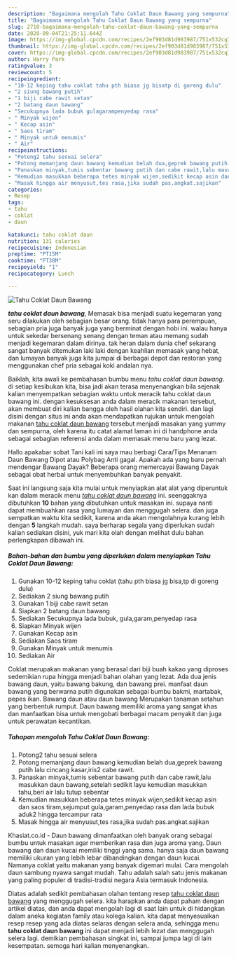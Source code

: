 ```yaml
---
description: "Bagaimana mengolah Tahu Coklat Daun Bawang yang sempurna"
title: "Bagaimana mengolah Tahu Coklat Daun Bawang yang sempurna"
slug: 2710-bagaimana-mengolah-tahu-coklat-daun-bawang-yang-sempurna
date: 2020-09-04T21:25:11.644Z
image: https://img-global.cpcdn.com/recipes/2ef903d81d983987/751x532cq70/tahu-coklat-daun-bawang-foto-resep-utama.jpg
thumbnail: https://img-global.cpcdn.com/recipes/2ef903d81d983987/751x532cq70/tahu-coklat-daun-bawang-foto-resep-utama.jpg
cover: https://img-global.cpcdn.com/recipes/2ef903d81d983987/751x532cq70/tahu-coklat-daun-bawang-foto-resep-utama.jpg
author: Harry Park
ratingvalue: 3
reviewcount: 5
recipeingredient:
- "10-12 keping tahu coklat tahu pth biasa jg bisatp di goreng dulu"
- "2 siung bawang putih"
- "1 biji cabe rawit setan"
- "2 batang daun bawang"
- "Secukupnya lada bubuk gulagarampenyedap rasa"
- " Minyak wijen"
- " Kecap asin"
- " Saos tiram"
- " Minyak untuk menumis"
- " Air"
recipeinstructions:
- "Potong2 tahu sesuai selera"
- "Potong memanjang daun bawang kemudian belah dua,geprek bawang putih lalu cincang kasar,iris2 cabe rawit."
- "Panaskan minyak,tumis sebentar bawang putih dan cabe rawit,lalu masukkan daun bawang,setelah sedikit layu kemudian masukkan tahu,beri air lalu tutup sebentar"
- "Kemudian masukkan beberapa tetes minyak wijen,sedikit kecap asin dan saos tiram,sejumput gula,garam,penyedap rasa dan lada bubuk aduk2 hingga tercampur rata"
- "Masak hingga air menyusut,tes rasa,jika sudah pas.angkat.sajikan"
categories:
- Resep
tags:
- tahu
- coklat
- daun

katakunci: tahu coklat daun 
nutrition: 131 calories
recipecuisine: Indonesian
preptime: "PT15M"
cooktime: "PT38M"
recipeyield: "1"
recipecategory: Lunch

---
```



![Tahu Coklat Daun Bawang](https://img-global.cpcdn.com/recipes/2ef903d81d983987/751x532cq70/tahu-coklat-daun-bawang-foto-resep-utama.jpg)

<b><i>tahu coklat daun bawang</i></b>, Memasak bisa menjadi suatu kegemaran yang seru dilakukan oleh sebagian besar orang. tidak hanya para perempuan, sebagian pria juga banyak juga yang berminat dengan hobi ini. walau hanya untuk sekedar bersenang senang dengan teman atau memang sudah menjadi kegemaran dalam dirinya. tak heran dalam dunia chef sekarang sangat banyak ditemukan laki laki dengan keahlian memasak yang hebat, dan lumayan banyak juga kita jumpai di berbagai depot dan restoran yang menggunakan chef pria sebagai koki andalan nya.

Baiklah, kita awali ke pembahasan bumbu menu <i>tahu coklat daun bawang</i>. di setiap kesibukan kita, bisa jadi akan terasa menyenangkan bila sejenak kalian menyempatkan sebagian waktu untuk meracik tahu coklat daun bawang ini. dengan kesuksesan anda dalam meracik makanan tersebut, akan membuat diri kalian bangga oleh hasil olahan kita sendiri. dan lagi disini dengan situs ini anda akan mendapatkan rujukan untuk mengolah makanan <u>tahu coklat daun bawang</u> tersebut menjadi masakan yang yummy dan sempurna, oleh karena itu catat alamat laman ini di handphone anda sebagai sebagian referensi anda dalam memasak menu baru yang lezat.

Hallo apakabar sobat Tani kali ini saya mau berbagi Cara/Tips Menanam Daun Bawang Dipot atau Polybag Anti gagal. Apakah ada yang baru pernah mendengar Bawang Dayak? Beberapa orang memercayai Bawang Dayak sebagai obat herbal untuk menyembuhkan banyak penyakit.


Saat ini langsung saja kita mulai untuk menyiapkan alat alat yang diperuntuk kan dalam meracik menu <u><i>tahu coklat daun bawang</i></u> ini. seenggaknya dibutuhkan <b>10</b> bahan yang dibutuhkan untuk masakan ini. supaya nanti dapat membuahkan rasa yang lumayan dan menggugah selera. dan juga sempatkan waktu kita sedikit, karena anda akan mengolahnya kurang lebih dengan <b>5</b> langkah mudah. saya berharap segala yang diperlukan sudah kalian sediakan disini, yuk mari kita olah dengan melihat dulu bahan perlengkapan dibawah ini.

<!--inarticleads1-->

##### Bahan-bahan dan bumbu yang diperlukan dalam menyiapkan Tahu Coklat Daun Bawang:

1. Gunakan 10-12 keping tahu coklat (tahu pth biasa jg bisa,tp di goreng dulu)
1. Sediakan 2 siung bawang putih
1. Gunakan 1 biji cabe rawit setan
1. Siapkan 2 batang daun bawang
1. Sediakan Secukupnya lada bubuk, gula,garam,penyedap rasa
1. Siapkan  Minyak wijen
1. Gunakan  Kecap asin
1. Sediakan  Saos tiram
1. Gunakan  Minyak untuk menumis
1. Sediakan  Air


Coklat merupakan makanan yang berasal dari biji buah kakao yang diproses sedemikian rupa hingga menjadi bahan olahan yang lezat. Ada dua jenis bawang daun, yaitu bawang bakung, dan bawang prei. manfaat daun bawang yang berwarna putih digunakan sebagai bumbu bakmi, martabak, pepes ikan. Bawang daun atau daun bawang Merupakan tanaman setahun yang berbentuk rumput. Daun bawang memiliki aroma yang sangat khas dan manfaatkan bisa untuk mengobati berbagai macam penyakit dan juga untuk perawatan kecantikan. 

<!--inarticleads2-->

##### Tahapan mengolah Tahu Coklat Daun Bawang:

1. Potong2 tahu sesuai selera
1. Potong memanjang daun bawang kemudian belah dua,geprek bawang putih lalu cincang kasar,iris2 cabe rawit.
1. Panaskan minyak,tumis sebentar bawang putih dan cabe rawit,lalu masukkan daun bawang,setelah sedikit layu kemudian masukkan tahu,beri air lalu tutup sebentar
1. Kemudian masukkan beberapa tetes minyak wijen,sedikit kecap asin dan saos tiram,sejumput gula,garam,penyedap rasa dan lada bubuk aduk2 hingga tercampur rata
1. Masak hingga air menyusut,tes rasa,jika sudah pas.angkat.sajikan


Khasiat.co.id - Daun bawang dimanfaatkan oleh banyak orang sebagai bumbu untuk masakan agar memberikan rasa dan juga aroma yang. Daun bawang dan daun kucai memiliki tinggi yang sama. hanya saja daun bawang memiliki ukuran yang lebih lebar dibandingkan dengan daun kucai. Namanya coklat yaitu makanan yang banyak digemari mulai. Cara mengolah daun sambung nyawa sangat mudah. Tahu adalah salah satu jenis makanan yang paling populer di tradisi-tradisi negara Asia termasuk Indonesia. 

Diatas adalah sedikit pembahasan olahan tentang resep <u>tahu coklat daun bawang</u> yang menggugah selera. kita harapkan anda dapat paham dengan artikel diatas, dan anda dapat mengolah lagi di saat lain untuk di hidangkan dalam aneka kegiatan family atau kolega kalian. kita dapat menyesuaikan resep resep yang ada diatas selaras dengan selera anda, sehingga menu <b>tahu coklat daun bawang</b> ini dapat menjadi lebih lezat dan menggugah selera lagi. demikian pembahasan singkat ini, sampai jumpa lagi di lain kesempatan. semoga hari kalian menyenangkan.
